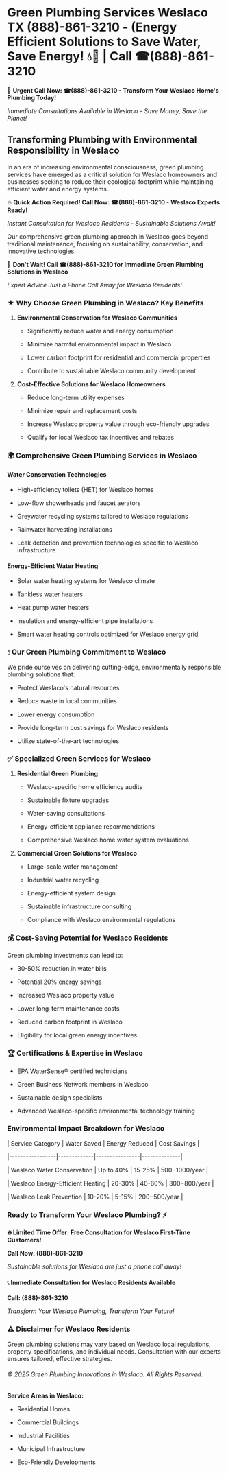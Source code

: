 # Green Plumbing Services Weslaco TX (888)-861-3210 - (Energy Efficient Solutions to Save Water, Save Energy! 💧🌿 | Call ☎(888)-861-3210

🚨 **Urgent Call Now: ☎(888)-861-3210 - Transform Your Weslaco Home's Plumbing Today!**
*Immediate Consultations Available in Weslaco - Save Money, Save the Planet!*

## Transforming Plumbing with Environmental Responsibility in Weslaco

In an era of increasing environmental consciousness, green plumbing services have emerged as a critical solution for Weslaco homeowners and businesses seeking to reduce their ecological footprint while maintaining efficient water and energy systems. 

🔥 **Quick Action Required! Call Now: ☎(888)-861-3210 - Weslaco Experts Ready!**
*Instant Consultation for Weslaco Residents - Sustainable Solutions Await!*

Our comprehensive green plumbing approach in Weslaco goes beyond traditional maintenance, focusing on sustainability, conservation, and innovative technologies.

🚨 **Don't Wait! Call ☎(888)-861-3210 for Immediate Green Plumbing Solutions in Weslaco**
*Expert Advice Just a Phone Call Away for Weslaco Residents!*

### ★ Why Choose Green Plumbing in Weslaco? Key Benefits

1. **Environmental Conservation for Weslaco Communities** 
   - Significantly reduce water and energy consumption
   - Minimize harmful environmental impact in Weslaco
   - Lower carbon footprint for residential and commercial properties
   - Contribute to sustainable Weslaco community development

2. **Cost-Effective Solutions for Weslaco Homeowners** 
   - Reduce long-term utility expenses
   - Minimize repair and replacement costs
   - Increase Weslaco property value through eco-friendly upgrades
   - Qualify for local Weslaco tax incentives and rebates

### 🌍 Comprehensive Green Plumbing Services in Weslaco

#### Water Conservation Technologies
- High-efficiency toilets (HET) for Weslaco homes
- Low-flow showerheads and faucet aerators
- Greywater recycling systems tailored to Weslaco regulations
- Rainwater harvesting installations
- Leak detection and prevention technologies specific to Weslaco infrastructure

#### Energy-Efficient Water Heating
- Solar water heating systems for Weslaco climate
- Tankless water heaters
- Heat pump water heaters
- Insulation and energy-efficient pipe installations
- Smart water heating controls optimized for Weslaco energy grid

### 💧 Our Green Plumbing Commitment to Weslaco

We pride ourselves on delivering cutting-edge, environmentally responsible plumbing solutions that:
- Protect Weslaco's natural resources
- Reduce waste in local communities
- Lower energy consumption
- Provide long-term cost savings for Weslaco residents
- Utilize state-of-the-art technologies

### ✅ Specialized Green Services for Weslaco

1. **Residential Green Plumbing**
   - Weslaco-specific home efficiency audits
   - Sustainable fixture upgrades
   - Water-saving consultations
   - Energy-efficient appliance recommendations
   - Comprehensive Weslaco home water system evaluations

2. **Commercial Green Solutions for Weslaco**
   - Large-scale water management
   - Industrial water recycling
   - Energy-efficient system design
   - Sustainable infrastructure consulting
   - Compliance with Weslaco environmental regulations

### 💰 Cost-Saving Potential for Weslaco Residents

Green plumbing investments can lead to:
- 30-50% reduction in water bills
- Potential 20% energy savings
- Increased Weslaco property value
- Lower long-term maintenance costs
- Reduced carbon footprint in Weslaco
- Eligibility for local green energy incentives

### 🏆 Certifications & Expertise in Weslaco

- EPA WaterSense® certified technicians
- Green Business Network members in Weslaco
- Sustainable design specialists
- Advanced Weslaco-specific environmental technology training

### Environmental Impact Breakdown for Weslaco

| Service Category | Water Saved | Energy Reduced | Cost Savings |
|-----------------|-------------|----------------|--------------|
| Weslaco Water Conservation | Up to 40% | 15-25% | $500-$1000/year |
| Weslaco Energy-Efficient Heating | 20-30% | 40-60% | $300-$800/year |
| Weslaco Leak Prevention | 10-20% | 5-15% | $200-$500/year |

### Ready to Transform Your Weslaco Plumbing? ⚡

**🔥 Limited Time Offer: Free Consultation for Weslaco First-Time Customers!**

**Call Now: (888)-861-3210**
*Sustainable solutions for Weslaco are just a phone call away!*

#### 📞 Immediate Consultation for Weslaco Residents Available

**Call: (888)-861-3210**
*Transform Your Weslaco Plumbing, Transform Your Future!*

### ⚠️ Disclaimer for Weslaco Residents

Green plumbing solutions may vary based on Weslaco local regulations, property specifications, and individual needs. Consultation with our experts ensures tailored, effective strategies.

###### © 2025 Green Plumbing Innovations in Weslaco. All Rights Reserved.

**Service Areas in Weslaco:** 
- Residential Homes
- Commercial Buildings
- Industrial Facilities
- Municipal Infrastructure
- Eco-Friendly Developments
